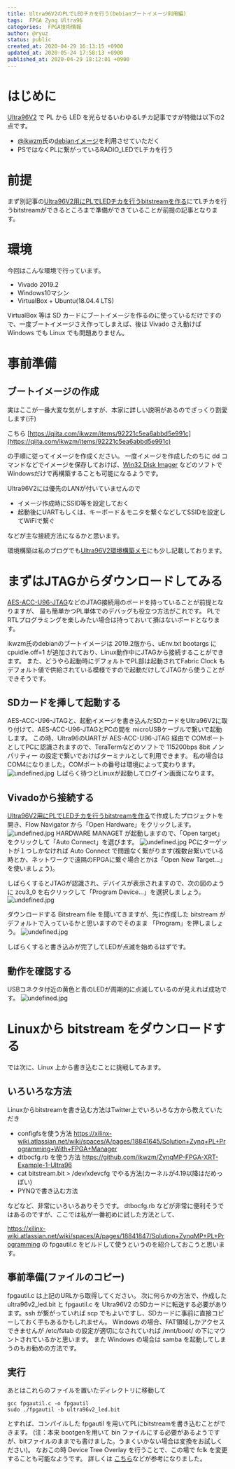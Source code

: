 ```yaml
---
title: Ultra96V2のPLでLEDチカを行う(Debianブートイメージ利用編)
tags:  FPGA Zynq Ultra96
categories:  FPGA技術情報
author: @ryuz
status: public
created_at: 2020-04-29 16:13:15 +0900
updated_at: 2020-05-24 17:58:13 +0900
published_at: 2020-04-29 18:12:01 +0900
---
```

# はじめに
[Ultra96V2](https://www.avnet.com/wps/portal/japan/products/product-highlights/ultra96/) で PL から LED を光らせるいわゆるLチカ記事ですが特徴は以下の2点です。

- [@ikwzm](https://qiita.com/ikwzm)氏の[debianイメージ](https://qiita.com/ikwzm/items/92221c5ea6abbd5e991c)を利用させていただく
- PSではなくPLに繋がっているRADIO_LEDでLチカを行う

# 前提
まず別記事の[Ultra96V2用にPLでLEDチカを行うbitstreamを作る](https://ryuz.qrunch.io/entries/pr9UyKzOjTgKbieb)にてLチカを行うbitstreamができるところまで準備ができていることが前提の記事となります。

# 環境
今回はこんな環境で行っています。

- Vivado 2019.2
- Windows10マシン
- VirtualBox + Ubuntu(18.04.4 LTS)

VirtualBox 等は SD カードにブートイメージを作るのに使っているだけですので、一度ブートイメージさえ作ってしまえば、後は Vivado さえ動けば Windows でも Linux でも問題ありません。

# 事前準備
## ブートイメージの作成
実はここが一番大変な気がしますが、本家に詳しい説明があるのでざっくり割愛します(汗)

 こちら [https://qiita.com/ikwzm/items/92221c5ea6abbd5e991c](https://qiita.com/ikwzm/items/92221c5ea6abbd5e991c)

の手順に従ってイメージを作成ください。
一度イメージを作成したのちに dd コマンドなどでイメージを保存しておけば、[Win32 Disk Imager](https://forest.watch.impress.co.jp/docs/review/1067836.html) などのソフトでWindowsだけで再構築することも可能になるようです。

Ultra96V2には優先のLANが付いていませんので

- イメージ作成時にSSID等を設定しておく
- 起動後にUARTもしくは、キーボード＆モニタを繋ぐなどしてSSIDを設定してWiFiで繋ぐ

などが主な接続方法になるかと思います。

環境構築は私のブログでも[Ultra96V2環境構築メモ](https://ryuz.qrunch.io/entries/IzxRVFueeWfembFc)にも少し記載しております。

# まずはJTAGからダウンロードしてみる
[AES-ACC-U96-JTAG](https://www.avnet.com/shop/japan/products/avnet-engineering-services/aes-acc-u96-jtag-3074457345636446168/)などのJTAG接続用のボードを持っていることが前提となりますが、
最も簡単かつPL単体でのデバッグも役立つ方法がこれです。
PLでRTLプログラミングを楽しみたい場合は持っておいて損はないボードとなります。

ikwzm氏のdebianのブートイメージは 2019.2版から、uEnv.txt bootargs に cpuidle.off=1 が追加されており、Linux動作中にJTAGから接続することができます。
また、どうやら起動時にデフォルトでPL部は起動されてFabric Clock もデフォルト値で供給されている模様ですので起動だけしてJTAGから使うことができそうです。

## SDカードを挿して起動する
AES-ACC-U96-JTAGと、起動イメージを書き込んだSDカードをUltra96V2に取り付けて、AES-ACC-U96-JTAGとPCの間を microUSBケーブルで繋いで起動します。
この時、Ultra96のUARTが AES-ACC-U96-JTAG 経由で COMポートとしてPCに認識されますので、TeraTermなどのソフトで 115200bps 8bit ノンパリティー の設定で繋いでおけばターミナルとして利用できます。
私の場合はCOM4になりました。COMポートの番号は環境によって変わります。
![undefined.jpg](images/2020_04_29_16_13_15/4a21581718eea5b6bf7902c415d7628d.png)
しばらく待つとLinuxが起動してログイン画面になります。

## Vivadoから接続する
[Ultra96V2用にPLでLEDチカを行うbitstreamを作る](https://ho9g75yotmbpkjfj.qrunch.io/entries/pr9UyKzOjTgKbieb)で作成したプロジェクトを開き、Flow Navigator から「Open Hardware」をクリックします。
![undefined.jpg](images/2020_04_29_16_13_15/45349fee731eeed8b376042ae8bf9f9a.png)
HARDWARE MANAGET が起動しますので、「Open target」をクリックして「Auto Connect」を選びます。
![undefined.jpg](images/2020_04_29_16_13_15/cb057b7022d435f98f45eea3d93bb66d.png)
PCにターゲットが１つしかなければ Auto Connect で問題なく繋がります(複数台繋いでいる時とか、ネットワークで遠隔のFPGAに繋ぐ場合とかは「Open New Target...」を使いましょう)。

しばらくするとJTAGが認識され、デバイスが表示されますので、次の図のように zcu3_0 を右クリックして「Program Device...」を選択しましょう。
![undefined.jpg](images/2020_04_29_16_13_15/af1913c9c8497dcd12d78cf55aaf17a6.png)

ダウンロードする Bitstream file を聞いてきますが、先に作成した bitstream がデフォルトで入っているかと思いますのでそのまま 「Program」を押しましょう。
![undefined.jpg](images/2020_04_29_16_13_15/f0a1722116d819c27857e2b5a60e4169.png)

しばらくすると書き込みが完了してLEDが点滅を始めるはずです。

## 動作を確認する
USBコネクタ付近の黄色と青のLEDが周期的に点滅しているのが見えれば成功です。
![undefined.jpg](images/2020_04_29_16_13_15/73644292d384ba5eaa59d1992b3ca2c0.jpg)

# Linuxから bitstream をダウンロードする
では次に、Linux 上から書き込むことに挑戦してみます。

## いろいろな方法
Linuxからbitstreamを書き込む方法はTwitter上でいろいろな方から教えていただき

-  configfsを使う方法
   https://xilinx-wiki.atlassian.net/wiki/spaces/A/pages/18841645/Solution+Zynq+PL+Programming+With+FPGA+Manager
- dtbocfg.rb を使う方法 
   https://github.com/ikwzm/ZynqMP-FPGA-XRT-Example-1-Ultra96
- cat bitstream.bit > /dev/xdevcfg でやる方法(カーネルが4.19以降はだめっぽい)
- PYNQで書き込む方法

などなど、非常にいろいろありそうです。
dtbocfg.rb などが非常に便利そうではあるのですが、ここでは私が一番初めに試した方法として、

https://xilinx-wiki.atlassian.net/wiki/spaces/A/pages/18841847/Solution+ZynqMP+PL+Programming の fpgautil.c をビルドして使うというのを紹介しておこうと思います。

## 事前準備(ファイルのコピー)
fpgautil.c は上記のURLから取得してください。
次に何らかの方法で、作成した ultra96v2_led.bit と fpgautil.c を Ultra96V2 のSDカードに転送する必要があります。ssh が繋がっていれば scp でもよいですし、SDカードに事前に直接コピーしておく手もあるかもしれません。
Windows の場合、FAT領域しかアクセスできませんが  /etc/fstab の設定が適切になされていれば /mnt/boot/ の下にマウントされているかと思います。
また Windows の場合は samba を起動してしまうのもお勧めの方法です。

## 実行
あとはこれらのファイルを置いたディレクトリに移動して
```
gcc fpgautil.c -o fpgautil
sudo ./fpgautil -b ultra96v2_led.bit
```

とすれば、コンパイルした fpgautil を用いてPLにbitstreamを書き込むことができます。
(注：本来 bootgenを用いて bin ファイルにする必要があるようですが、bitファイルのままでも書けました。うまくいかない場合は変換をお試しください)。
なおこの時 Device Tree Overlay を行うことで、この場で fclk を変更することも可能なようです。
詳しくは [こちら](https://qiita.com/ikwzm/items/74f7c5b8474198c8af3e)などが参考になりました。

